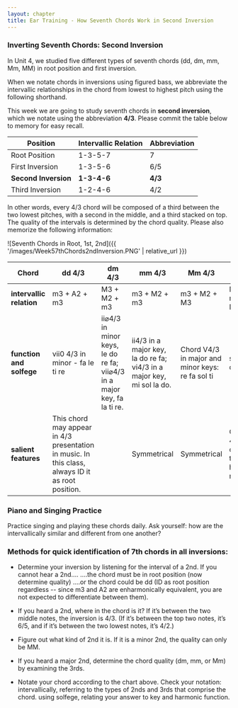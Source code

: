 ```yaml
---
layout: chapter
title: Ear Training - How Seventh Chords Work in Second Inversion
---
```


### Inverting Seventh Chords: Second Inversion

In Unit 4, we studied five different types of seventh chords (dd, dm, mm, Mm, MM) in root position and first inversion.

When we notate chords in inversions using figured bass, we abbreviate the intervallic relationships in the chord from lowest to highest pitch using the following shorthand.

This week we are going to study seventh chords in **second inversion**, which we notate using the abbreviation **4/3**. Please commit the table below to memory for easy recall.

Position  |  Intervallic Relation  |  Abbreviation
---  |  ---  |  --- 
Root Position  |  1-3-5-7 |   7   
First Inversion  |  1-3-5-6  |  6/5   
**Second Inversion**   |   **1-3-4-6**   |   **4/3**   
Third Inversion   |   1-2-4-6   |   4/2   

In other words, every 4/3 chord will be composed of a third between the two lowest pitches, with a second in the middle, and a third stacked on top. The quality of the intervals is determined by the chord quality. Please also memorize the following information:

![Seventh Chords in Root, 1st, 2nd]({{ '/images/Week57thChords2ndInversion.PNG' | relative_url }})

Chord   |   dd 4/3   |   dm 4/3   |   mm 4/3   |   Mm 4/3   |   MM 4/3   
---   |   ---   |   ---   |   ---   |   ---   |   ---   |
**intervallic relation**   |   m3 + A2 + m3   |   M3 + M2 + m3   |   m3 + M2 + m3   |   m3 + M2 + M3   |   M3 + m2 + M3   
**function and solfege**   |   vii0 4/3 in minor - fa le ti re   |   ii⌀4/3 in minor keys, le do re fa; vii⌀4/3 in a major key, fa la ti re.   |   ii4/3 in a major key, la do re fa; vi4/3 in a major key, mi sol la do.   |   Chord V4/3 in major and minor keys: re fa sol ti   |   sol ti do mi   
**salient features**   |   This chord may appear in 4/3 presentation in music. In this class, always ID it as root position.   |      |   Symmetrical   |  Symmetrical    |   Only 4/3 chord to have m2   

### Piano and Singing Practice

Practice singing and playing these chords daily. Ask yourself: how are the intervallically similar and different from one another? 

### Methods for quick identification of 7th chords in all inversions:

- Determine your inversion by listening for the interval of a 2nd. If you cannot hear a 2nd....
....the chord must be in root position (now determine quality)
....or the chord could be dd (ID as root position regardless -- since m3 and A2 are enharmonically equivalent, you are not expected to differentiate between them).

- If you heard a 2nd, where in the chord is it? If it’s between the two middle notes, the inversion is 4/3. (If it’s between the top two notes, it’s 6/5, and if it’s between the two lowest notes, it’s 4/2.)

- Figure out what kind of 2nd it is. If it is a minor 2nd, the quality can only be MM.

- If you heard a major 2nd, determine the chord quality (dm, mm, or Mm) by examining the 3rds.

- Notate your chord according to the chart above. Check your notation:
intervallically, referring to the types of 2nds and 3rds that comprise the chord.
using solfege, relating your answer to key and harmonic function.